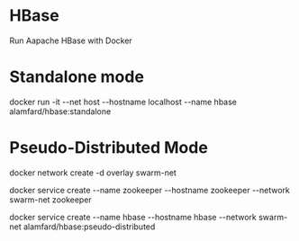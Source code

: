 # HBase
Run Aapache HBase with Docker

# Standalone mode

docker run -it --net host --hostname localhost --name hbase alamfard/hbase:standalone

# Pseudo-Distributed Mode

docker network create -d overlay swarm-net

docker service create --name zookeeper --hostname zookeeper --network swarm-net zookeeper

docker service create --name hbase --hostname hbase --network swarm-net alamfard/hbase:pseudo-distributed
